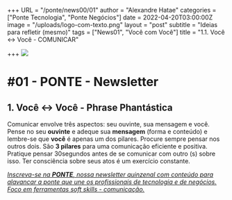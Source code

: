 +++
URL = "/ponte/news00/01"
author = "Alexandre Hatae"
categories = ["Ponte Tecnologia", "Ponte Negócios"]
date = 2022-04-20T03:00:00Z
image = "/uploads/logo-com-texto.png"
layout = "post"
subtitle = "Ideias para refletir (mesmo)"
tags = ["News01", "Você com Você"]
title = "1.1. Você <-> Você - COMUNICAR"

+++
![](/uploads/logo-com-texto.png)

# #01 - PONTE - Newsletter

## **1. Você <-> Você - Phrase Phantástica**

Comunicar envolve três aspectos: seu ouvinte, sua mensagem e você. Pense no seu **ouvinte** e adeque sua **mensagem** (forma e conteúdo) e lembre-se que **você** é apenas um dos pilares. Procure sempre pensar nos outros dois. São **3 pilares** para uma comunicação eficiente e positiva. Pratique pensar 30segundos antes de se comunicar com outro (s) sobre isso. Ter consciência sobre seus atos é um exercício constante.

[_Inscreva-se na_ **_PONTE_**_, nossa newsletter quinzenal com conteúdo para alavancar a ponte que une os profissionais de tecnologia e de negócios. Foco em ferramentas soft skills - comunicação._](https://www.getrevue.co/profile/porquesim-org "Inscreva-se na PONTE")
